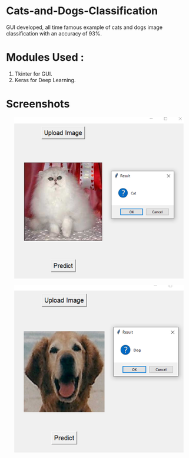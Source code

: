 # Cats-and-Dogs-Classification
  GUI developed, all time famous example of cats and dogs image classification with an accuracy of 93%.

# Modules Used : 
  
   1. Tkinter for GUI.
   2. Keras for Deep Learning.
  
# Screenshots

  <p align="center"><img width="460" src="/Screenshots/Screenshot2.png"></p>
        
  <p align="center"><img width="460" src="/Screenshots/Screenshot1.png"></p>
